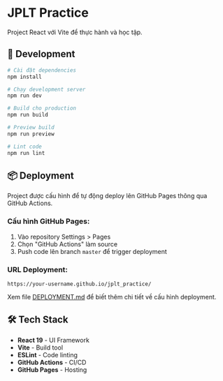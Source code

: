 # JPLT Practice

Project React với Vite để thực hành và học tập.

## 🚀 Development

```bash
# Cài đặt dependencies
npm install

# Chạy development server
npm run dev

# Build cho production
npm run build

# Preview build
npm run preview

# Lint code
npm run lint
```

## 📦 Deployment

Project được cấu hình để tự động deploy lên GitHub Pages thông qua GitHub Actions.

### Cấu hình GitHub Pages:
1. Vào repository Settings > Pages
2. Chọn "GitHub Actions" làm source
3. Push code lên branch `master` để trigger deployment

### URL Deployment:
`https://your-username.github.io/jplt_practice/`

Xem file [DEPLOYMENT.md](./DEPLOYMENT.md) để biết thêm chi tiết về cấu hình deployment.

## 🛠️ Tech Stack

- **React 19** - UI Framework
- **Vite** - Build tool
- **ESLint** - Code linting
- **GitHub Actions** - CI/CD
- **GitHub Pages** - Hosting

